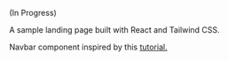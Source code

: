 (In Progress)

A sample landing page built with React and Tailwind CSS.

Navbar component inspired by this <a href='https://www.youtube.com/watch?v=ZU-drSVodBw&t=4029s' target='_blank'>tutorial.</a>
